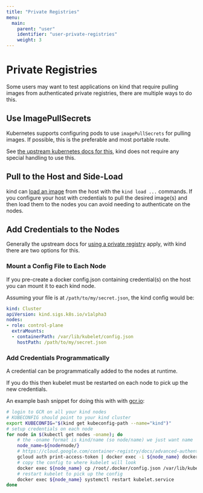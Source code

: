```yaml
---
title: "Private Registries"
menu:
  main:
    parent: "user"
    identifier: "user-private-registries"
    weight: 3
---
```

# Private Registries

Some users may want to test applications on kind that require pulling images
from authenticated private registries, there are multiple ways to do this.


## Use ImagePullSecrets

Kubernetes supports configuring pods to use `imagePullSecrets` for pulling
images. If possible, this is the preferable and most portable route.

See [the upstream kubernetes docs for this][imagePullSecrets],
kind does not require any special handling to use this.


## Pull to the Host and Side-Load

kind can [load an image][loading an image] from the host with the `kind load ...`
commands. If you configure your host with credentials to pull the desired 
image(s) and then load them to the nodes you can avoid needing to authenticate 
on the nodes.


## Add Credentials to the Nodes

Generally the upstream docs for [using a private registry] apply, with kind
there are two options for this.

### Mount a Config File to Each Node

If you pre-create a docker config.json containing credential(s) on the host
you can mount it to each kind node.

Assuming your file is at `/path/to/my/secret.json`, the kind config would be:

```yaml
kind: Cluster
apiVersion: kind.sigs.k8s.io/v1alpha3
nodes:
- role: control-plane
  extraMounts:
  - containerPath: /var/lib/kubelet/config.json
    hostPath: /path/to/my/secret.json
```

### Add Credentials Programmatically

A credential can be programmatically added to the nodes at runtime.

If you do this then kubelet must be restarted on each node to pick up the new credentials.

An example bash snippet for doing this with with [gcr.io][GCR]:

```bash
# login to GCR on all your kind nodes
# KUBECONFIG should point to your kind cluster
export KUBECONFIG="$(kind get kubeconfig-path --name="kind")"
# setup credentials on each node
for node in $(kubectl get nodes -oname); do
    # the -oname format is kind/name (so node/name) we just want name
    node_name=${node#node/}
    # https://cloud.google.com/container-registry/docs/advanced-authentication#access_token
    gcloud auth print-access-token | docker exec -i ${node_name} docker login -u oauth2accesstoken --password-stdin https://gcr.io
    # copy the config to where kubelet will look
    docker exec ${node_name} cp /root/.docker/config.json /var/lib/kubelet/config.json
    # restart kubelet to pick up the config
    docker exec ${node_name} systemctl restart kubelet.service
done
```

[imagePullSecrets]: https://kubernetes.io/docs/concepts/containers/images/#specifying-imagepullsecrets-on-a-pod
[loading an image]: /docs/user/quick-start/#loading-an-image-into-your-cluster
[using a private registry]: https://kubernetes.io/docs/concepts/containers/images/#using-a-private-registry
[GCR]: https://cloud.google.com/container-registry/
